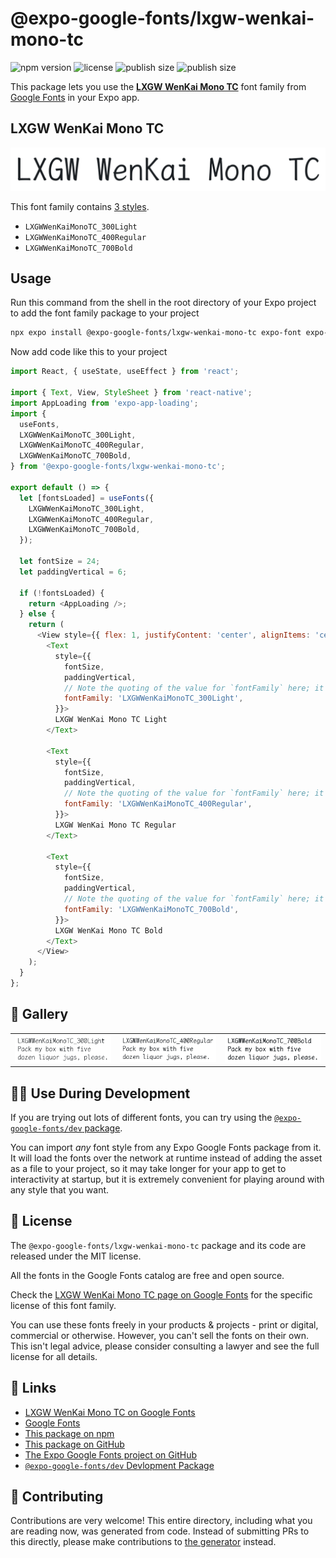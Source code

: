 # @expo-google-fonts/lxgw-wenkai-mono-tc

![npm version](https://flat.badgen.net/npm/v/@expo-google-fonts/lxgw-wenkai-mono-tc)
![license](https://flat.badgen.net/github/license/expo/google-fonts)
![publish size](https://flat.badgen.net/packagephobia/install/@expo-google-fonts/lxgw-wenkai-mono-tc)
![publish size](https://flat.badgen.net/packagephobia/publish/@expo-google-fonts/lxgw-wenkai-mono-tc)

This package lets you use the [**LXGW WenKai Mono TC**](https://fonts.google.com/specimen/LXGW+WenKai+Mono+TC) font family from [Google Fonts](https://fonts.google.com/) in your Expo app.

## LXGW WenKai Mono TC

![LXGW WenKai Mono TC](./font-family.png)

This font family contains [3 styles](#-gallery).

- `LXGWWenKaiMonoTC_300Light`
- `LXGWWenKaiMonoTC_400Regular`
- `LXGWWenKaiMonoTC_700Bold`

## Usage

Run this command from the shell in the root directory of your Expo project to add the font family package to your project
```sh
npx expo install @expo-google-fonts/lxgw-wenkai-mono-tc expo-font expo-app-loading
```

Now add code like this to your project
```js
import React, { useState, useEffect } from 'react';

import { Text, View, StyleSheet } from 'react-native';
import AppLoading from 'expo-app-loading';
import {
  useFonts,
  LXGWWenKaiMonoTC_300Light,
  LXGWWenKaiMonoTC_400Regular,
  LXGWWenKaiMonoTC_700Bold,
} from '@expo-google-fonts/lxgw-wenkai-mono-tc';

export default () => {
  let [fontsLoaded] = useFonts({
    LXGWWenKaiMonoTC_300Light,
    LXGWWenKaiMonoTC_400Regular,
    LXGWWenKaiMonoTC_700Bold,
  });

  let fontSize = 24;
  let paddingVertical = 6;

  if (!fontsLoaded) {
    return <AppLoading />;
  } else {
    return (
      <View style={{ flex: 1, justifyContent: 'center', alignItems: 'center' }}>
        <Text
          style={{
            fontSize,
            paddingVertical,
            // Note the quoting of the value for `fontFamily` here; it expects a string!
            fontFamily: 'LXGWWenKaiMonoTC_300Light',
          }}>
          LXGW WenKai Mono TC Light
        </Text>

        <Text
          style={{
            fontSize,
            paddingVertical,
            // Note the quoting of the value for `fontFamily` here; it expects a string!
            fontFamily: 'LXGWWenKaiMonoTC_400Regular',
          }}>
          LXGW WenKai Mono TC Regular
        </Text>

        <Text
          style={{
            fontSize,
            paddingVertical,
            // Note the quoting of the value for `fontFamily` here; it expects a string!
            fontFamily: 'LXGWWenKaiMonoTC_700Bold',
          }}>
          LXGW WenKai Mono TC Bold
        </Text>
      </View>
    );
  }
};

```

## 🔡 Gallery


||||
|-|-|-|
|![LXGWWenKaiMonoTC_300Light](./LXGWWenKaiMonoTC_300Light.ttf.png)|![LXGWWenKaiMonoTC_400Regular](./LXGWWenKaiMonoTC_400Regular.ttf.png)|![LXGWWenKaiMonoTC_700Bold](./LXGWWenKaiMonoTC_700Bold.ttf.png)||


## 👩‍💻 Use During Development

If you are trying out lots of different fonts, you can try using the [`@expo-google-fonts/dev` package](https://github.com/expo/google-fonts/tree/master/font-packages/dev#readme).

You can import *any* font style from any Expo Google Fonts package from it. It will load the fonts
over the network at runtime instead of adding the asset as a file to your project, so it may take longer
for your app to get to interactivity at startup, but it is extremely convenient
for playing around with any style that you want.

## 📖 License

The `@expo-google-fonts/lxgw-wenkai-mono-tc` package and its code are released under the MIT license.

All the fonts in the Google Fonts catalog are free and open source.

Check the [LXGW WenKai Mono TC page on Google Fonts](https://fonts.google.com/specimen/LXGW+WenKai+Mono+TC) for the specific license of this font family.

You can use these fonts freely in your products & projects - print or digital, commercial or otherwise. However, you can't sell the fonts on their own. This isn't legal advice, please consider consulting a lawyer and see the full license for all details.

## 🔗 Links

- [LXGW WenKai Mono TC on Google Fonts](https://fonts.google.com/specimen/LXGW+WenKai+Mono+TC)
- [Google Fonts](https://fonts.google.com/)
- [This package on npm](https://www.npmjs.com/package/@expo-google-fonts/lxgw-wenkai-mono-tc)
- [This package on GitHub](https://github.com/expo/google-fonts/tree/master/font-packages/lxgw-wenkai-mono-tc)
- [The Expo Google Fonts project on GitHub](https://github.com/expo/google-fonts)
- [`@expo-google-fonts/dev` Devlopment Package](https://github.com/expo/google-fonts/tree/master/font-packages/dev)

## 🤝 Contributing

Contributions are very welcome! This entire directory, including what you are reading now, was generated from code. Instead of submitting PRs to this directly, please make contributions to [the generator](https://github.com/expo/google-fonts/tree/master/packages/generator) instead.
